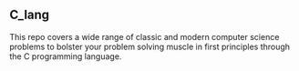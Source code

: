 ## C_lang
<p>
This repo covers a wide range of classic and modern computer science problems to bolster your problem solving muscle in first principles through the C programming language.
</p>
